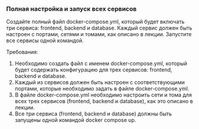 
### Полная настройка и запуск всех сервисов

Создайте полный файл docker-compose.yml, который будет включать три сервиса: frontend, backend и database. Каждый сервис должен быть настроен с портами, сетями и томами, как описано в лекции. Запустите все сервисы одной командой.

Требования:
1. Необходимо создать файл с именем docker-compose.yml, который будет содержать конфигурацию для трех сервисов: frontend, backend и database. 
2. Каждый из сервисов должен быть настроен с соответствующими портами, которые необходимо задать в файле docker-compose.yml. 
3. В файле docker-compose.yml необходимо настроить сети и тома для всех трех сервисов (frontend, backend и database), как это описано в лекции. 
4. Все три сервиса (frontend, backend и database) должны быть запущены одной командой docker compose up.